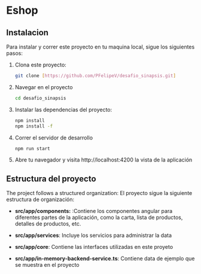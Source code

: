 # Eshop

## Instalacion

Para instalar y correr este proyecto en tu maquina local, sigue los siguientes pasos:

1. Clona este proyecto:

   ```bash
   git clone [https://github.com/PFelipeV/desafio_sinapsis.git]

2. Navegar en el proyecto

   ```bash
   cd desafio_sinapsis

3. Instalar las dependencias del proyecto:

   ```bash
   npm install
   npm install -f


4. Correr el servidor de desarrollo

   ```bash
   npm run start

5. Abre tu navegador y visita http://localhost:4200 la vista de la aplicación

## Estructura del proyecto
The project follows a structured organization:
El proyecto sigue la siguiente estructura de organización:

- **src/app/components:** :Contiene los componentes angular para diferentes partes de la aplicación, como la carta, lista de productos, detalles de productos, etc.

- **src/app/services**: Incluye los servicios para administrar la data
- **src/app/core**: Contiene las interfaces utilizadas en este proyeto
- **src/app/in-memory-backend-service.ts**: Contiene data de ejemplo que se muestra en el proyecto
